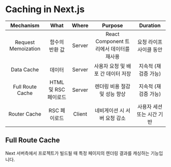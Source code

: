 # Caching in Next.js

Mechanism | What | Where | Purpose | Duration
:-: | :-: | :-: | :-: | :-:
Request Memoization | 함수의 반환 값 | Server | React Component 트리에서 데이터를 재사용 | 요청 라이프사이클 동안
Data Cache | 데이터 | Server | 사용자 요청 및 배포 간 데이터 저장 | 지속적 (재검증 가능)
Full Route Cache | HTML 및 RSC 페이로드 | Server | 렌더링 비용 절감 및 성능 향상 | 지속적 (재검증 가능)
Router Cache | RSC 페이로드 | Client | 네비게이션 시 서버 요청 감소 | 사용자 세션 또는 시간 기반

## Full Route Cache

Next 서버측에서 프로젝트가 빌드될 때 특정 페이지의 렌더링 결과를 캐싱하는 기능입니다.
